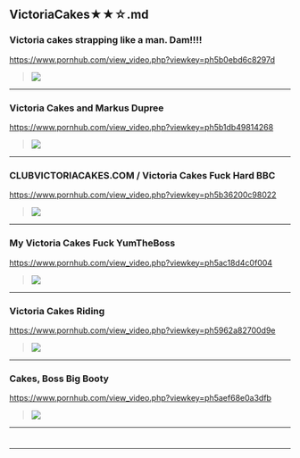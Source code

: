 ## VictoriaCakes★★☆.md
### Victoria cakes strapping like a man. Dam!!!!
https://www.pornhub.com/view_video.php?viewkey=ph5b0ebd6c8297d
>![](https://di.phncdn.com/videos/201805/30/168365162/original/(m=ecuKGgaaaa)(mh=MqO68m_B8xcXUx1D)13.jpg)
---
### Victoria Cakes and Markus Dupree
https://www.pornhub.com/view_video.php?viewkey=ph5b1db49814268
>![](https://di.phncdn.com/videos/201806/10/169909631/original/(m=ecuKGgaaaa)(mh=UQHJP59iihml-jC1)15.jpg)
---
### CLUBVICTORIACAKES.COM / Victoria Cakes Fuck Hard BBC
https://www.pornhub.com/view_video.php?viewkey=ph5b36200c98022
>![](https://di.phncdn.com/videos/201806/29/172363451/original/(m=ecuKGgaaaa)(mh=K2ME-tytGbzwaYZE)7.jpg)
---
### My Victoria Cakes Fuck YumTheBoss
https://www.pornhub.com/view_video.php?viewkey=ph5ac18d4c0f004
>![](https://di.phncdn.com/videos/201804/02/160479112/original/(m=ecuKGgaaaa)(mh=RWGqusIPu3-V97lq)3.jpg)
---
### Victoria Cakes Riding
https://www.pornhub.com/view_video.php?viewkey=ph5962a82700d9e
>![](https://di.phncdn.com/videos/201707/09/123788711/original/(m=ecuKGgaaaa)(mh=PFWVqf3YcjaXDs0L)16.jpg)
---
### Cakes, Boss Big Booty
https://www.pornhub.com/view_video.php?viewkey=ph5aef68e0a3dfb
>![](https://di.phncdn.com/videos/201805/06/165063851/original/(m=ecuKGgaaaa)(mh=B1EQEMN5Q20PdMqQ)8.jpg)
---
### 

>![]()
---

